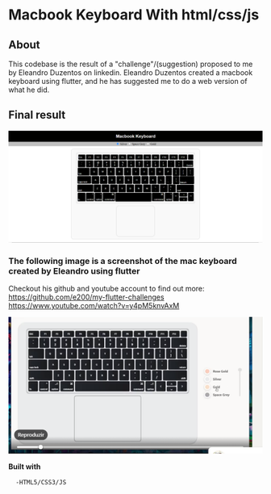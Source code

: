 # **Macbook Keyboard With html/css/js**

## **About**

This codebase is the result of a "challenge"/(suggestion) proposed to me by Eleandro Duzentos on linkedin. Eleandro Duzentos created
a macbook keyboard using flutter, and he has suggested me to do a web version of what he did. 

## **Final result**
![user-interface-screenshot](https://github.com/Matiastomas/mac-keyboard-html-css-js/blob/main/img/final-iu.PNG)


### **The following image is a screenshot of the mac keyboard created by Eleandro using flutter**

 Checkout his github and youtube account to find out more:
 </br>https://github.com/e200/my-flutter-challenges </br>
 https://www.youtube.com/watch?v=y4pM5knvAxM
 
![user-interface-screenshot](https://github.com/Matiastomas/mac-keyboard-html-css-js/blob/main/img/ch.PNG) 
 

**Built with**
  ```
    -HTML5/CSS3/JS
